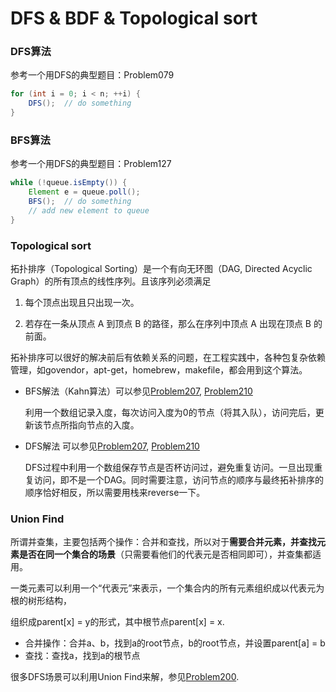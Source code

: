 # DFS & BDF & Topological sort

### DFS算法

参考一个用DFS的典型题目：Problem079

```java
for (int i = 0; i < n; ++i) {
	DFS();  // do something
}
```

### BFS算法

参考一个用DFS的典型题目：Problem127

```java
while (!queue.isEmpty()) {
	Element e = queue.poll();
	BFS();  // do something
	// add new element to queue
}
```

### Topological sort

拓扑排序（Topological Sorting）是一个有向无环图（DAG, Directed Acyclic Graph）的所有顶点的线性序列。且该序列必须满足

1. 每个顶点出现且只出现一次。

2. 若存在一条从顶点 A 到顶点 B 的路径，那么在序列中顶点 A 出现在顶点 B 的前面。

拓补排序可以很好的解决前后有依赖关系的问题，在工程实践中，各种包复杂依赖管理，如govendor，apt-get，homebrew，makefile，都会用到这个算法。

- BFS解法（Kahn算法）可以参见[Problem207](Problem207.java), [Problem210](Problem210.java)

  利用一个数组记录入度，每次访问入度为0的节点（将其入队），访问完后，更新该节点所指向节点的入度。

- DFS解法 可以参见[Problem207](Problem207.java), [Problem210](Problem210.java)

  DFS过程中利用一个数组保存节点是否杯访问过，避免重复访问。一旦出现重复访问，即不是一个DAG。同时需要注意，访问节点的顺序与最终拓补排序的顺序恰好相反，所以需要用栈来reverse一下。


### Union Find

所谓并查集，主要包括两个操作：合并和查找，所以对于**需要合并元素，并查找元素是否在同一个集合的场景**（只需要看他们的代表元是否相同即可），并查集都适用。

一类元素可以利用一个“代表元”来表示，一个集合内的所有元素组织成以代表元为根的树形结构，

组织成parent[x] = y的形式，其中根节点parent[x] = x.

- 合并操作：合并a、b，找到a的root节点，b的root节点，并设置parent[a] = b
- 查找：查找a，找到a的根节点

很多DFS场景可以利用Union Find来解，参见[Problem200](Problem200.java).